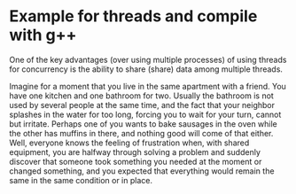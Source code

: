 # Example for threads and compile with g++ 
One of the key advantages (over using multiple processes) of using threads for concurrency is the ability to share (share) data among multiple threads.

Imagine for a moment that you live in the same apartment with a friend. You have one kitchen and one bathroom for two. Usually the bathroom is not used by several people at the same time, and the fact that your neighbor splashes in the water for too long, forcing you to wait for your turn, cannot but irritate. Perhaps one of you wants to bake sausages in the oven while the other has muffins in there, and nothing good will come of that either. Well, everyone knows the feeling of frustration when, with shared equipment, you are halfway through solving a problem and suddenly discover that someone took something you needed at the moment or changed something, and you expected that everything would remain the same in the same condition or in place.